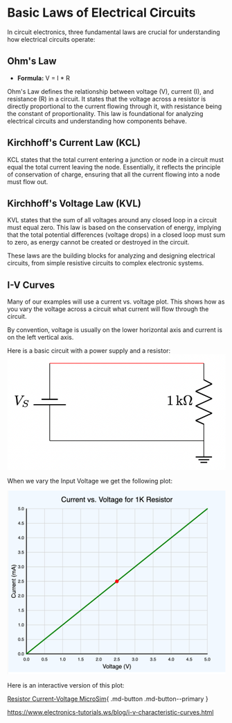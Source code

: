 # Basic Laws of Electrical Circuits

In circuit electronics, three fundamental laws are crucial for understanding how electrical circuits operate:

## Ohm's Law

-   **Formula:** V = I * R

Ohm's Law defines the relationship between voltage (V), current (I), and resistance (R) in a circuit. It states that the voltage across a resistor is directly proportional to the current flowing through it, with resistance being the constant of proportionality. This law is foundational for analyzing electrical circuits and understanding how components behave.

## Kirchhoff's Current Law (KCL)

KCL states that the total current entering a junction or node in a circuit must equal the total current leaving the node. Essentially, it reflects the principle of conservation of charge, ensuring that all the current flowing into a node must flow out.

## Kirchhoff's Voltage Law (KVL)

KVL states that the sum of all voltages around any closed loop in a circuit must equal zero. This law is based on the conservation of energy, implying that the total potential differences (voltage drops) in a closed loop must sum to zero, as energy cannot be created or destroyed in the circuit.

These laws are the building blocks for analyzing and designing electrical circuits, from simple resistive circuits to complex electronic systems.

## I-V Curves

Many of our examples will use a current vs. voltage plot.
This shows how as you vary the voltage across a circuit
what current will flow through the circuit.

By convention, voltage is usually on the lower horizontal axis and current is on the left vertical axis.

Here is a basic circuit with a power supply and a resistor: 
![Resistor Circuit](./resistor-circuit.png)

When we vary the Input Voltage we get the following plot:

![IV Plot](./iv-plot.png)

Here is an interactive version of this plot:

[Resistor Current-Voltage MicroSim](./resistor-iv-plot.html){ .md-button .md-button--primary }




https://www.electronics-tutorials.ws/blog/i-v-characteristic-curves.html